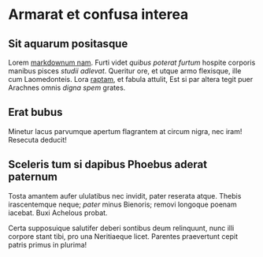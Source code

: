 # Armarat et confusa interea

<!-- {{ customer.name }}

[{{ customer.web }}]<a href="{{ customer.web }}">{{ customer.web }}</a> -->

## Sit aquarum positasque

Lorem [markdownum nam](http://comites.io/faciet). Furti videt *quibus poterat
furtum* hospite corporis manibus pisces *studii adlevat*. Queritur ore, et utque
armo flexisque, ille cum Laomedonteis. Lora
[raptam](http://www.odoribusversa.io/falsi), et fabula attulit, Est si par
altera tegit puer Arachnes omnis *digna spem* grates.

## Erat bubus

Minetur lacus parvumque apertum flagrantem at circum nigra, nec iram! Resecuta
deducit!

## Sceleris tum si dapibus Phoebus aderat paternum

Tosta amantem aufer ululatibus nec invidit, pater reserata atque. Thebis
irascentemque neque; *pater* minus Bienoris; removi longoque poenam iacebat.
Buxi Achelous probat.

Certa supposuique salutifer deberi sontibus deum relinquunt, nunc illi corpore
stant tibi, pro una Neritiaeque licet. Parentes praevertunt cepit patris primus
in plurima!
